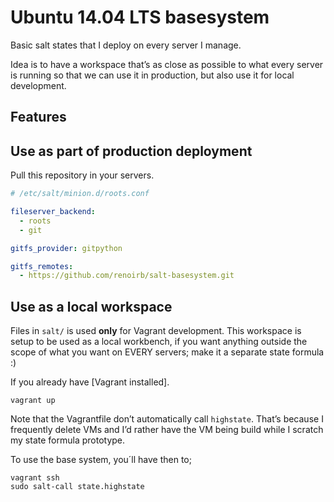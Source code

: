 # Ubuntu 14.04 LTS basesystem

Basic salt states that I deploy on every server I manage.

Idea is to have a workspace that’s as close as possible to what every server is running
so that we can use it in production, but also use it for local development.



## Features

## Use as part of production deployment

Pull this repository in your servers.


```yaml
# /etc/salt/minion.d/roots.conf

fileserver_backend:
  - roots
  - git

gitfs_provider: gitpython

gitfs_remotes:
  - https://github.com/renoirb/salt-basesystem.git
```



## Use as a local workspace

Files in `salt/` is used **only** for Vagrant development.
This workspace is setup to be used as a local workbench,
if you want anything outside the scope of what you want on EVERY servers;
make it a separate state formula :)

If you already have [Vagrant installed].

```
vagrant up
```

Note that the Vagrantfile don’t automatically call `highstate`.
That’s because I frequently delete VMs and I’d rather have the VM being build
while I scratch my state formula prototype.

To use the base system, you´ll have then to;

```
vagrant ssh
sudo salt-call state.highstate
```

